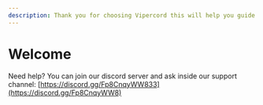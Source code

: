 ```yaml
---
description: Thank you for choosing Vipercord this will help you guide through our API
---
```


# Welcome

Need help? You can join our discord server and ask inside our support channel: [https://discord.gg/Fp8CnqyWW833](https://discord.gg/Fp8CnqyWW8)
